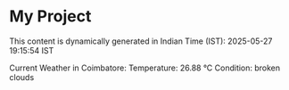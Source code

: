 # My Project

This content is dynamically generated in Indian Time (IST): 2025-05-27 19:15:54 IST


Current Weather in Coimbatore:
Temperature: 26.88 °C
Condition: broken clouds
